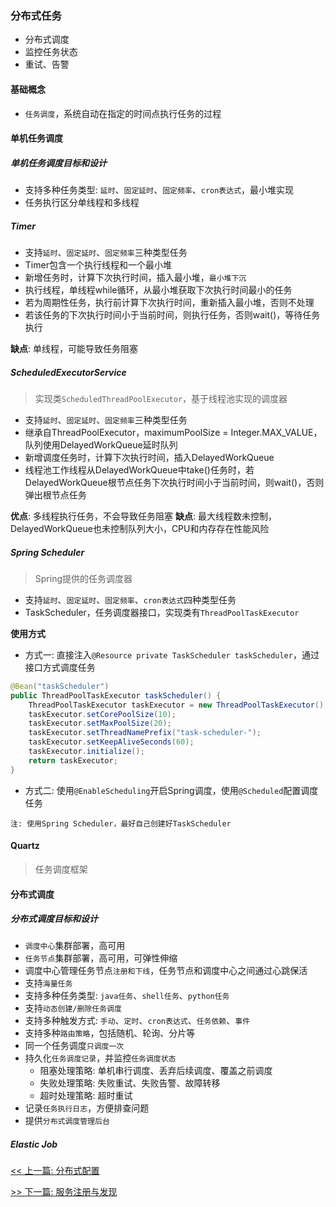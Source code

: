 ### 分布式任务

* 分布式调度
* 监控任务状态
* 重试、告警

#### 基础概念

* `任务调度`，系统自动在指定的时间点执行任务的过程

#### 单机任务调度

##### 单机任务调度目标和设计

* 支持多种任务类型: `延时`、`固定延时`、`固定频率`、`cron表达式`，最小堆实现
* 任务执行区分单线程和多线程

##### Timer

* 支持`延时`、`固定延时`、`固定频率`三种类型任务
* Timer包含一个执行线程和一个最小堆
* 新增任务时，计算下次执行时间，插入最小堆，`最小堆下沉`
* 执行线程，单线程while循环，从最小堆获取下次执行时间最小的任务
* 若为周期性任务，执行前计算下次执行时间，重新插入最小堆，否则不处理
* 若该任务的下次执行时间小于当前时间，则执行任务，否则wait()，等待任务执行

**缺点**: 单线程，可能导致任务阻塞

##### ScheduledExecutorService

> 实现类`ScheduledThreadPoolExecutor`，基于线程池实现的调度器

* 支持`延时`、`固定延时`、`固定频率`三种类型任务
* 继承自ThreadPoolExecutor，maximumPoolSize = Integer.MAX_VALUE，队列使用DelayedWorkQueue延时队列
* 新增调度任务时，计算下次执行时间，插入DelayedWorkQueue
* 线程池工作线程从DelayedWorkQueue中take()任务时，若DelayedWorkQueue根节点任务下次执行时间小于当前时间，则wait()，否则弹出根节点任务

**优点**: 多线程执行任务，不会导致任务阻塞
**缺点**: 最大线程数未控制，DelayedWorkQueue也未控制队列大小，CPU和内存存在性能风险

##### Spring Scheduler

> Spring提供的任务调度器

* 支持`延时`、`固定延时`、`固定频率`、`cron表达式`四种类型任务
* TaskScheduler，任务调度器接口，实现类有`ThreadPoolTaskExecutor`

**使用方式**

* 方式一: 直接注入`@Resource private TaskScheduler taskScheduler`，通过接口方式调度任务

```java
@Bean("taskScheduler")
public ThreadPoolTaskExecutor taskScheduler() {
    ThreadPoolTaskExecutor taskExecutor = new ThreadPoolTaskExecutor();
    taskExecutor.setCorePoolSize(10);
    taskExecutor.setMaxPoolSize(20);
    taskExecutor.setThreadNamePrefix("task-scheduler-");
    taskExecutor.setKeepAliveSeconds(60);
    taskExecutor.initialize();
    return taskExecutor;
}
```

* 方式二: 使用`@EnableScheduling`开启Spring调度，使用`@Scheduled`配置调度任务

`注: 使用Spring Scheduler，最好自己创建好TaskScheduler`

#### Quartz

> 任务调度框架

#### 分布式调度

##### 分布式调度目标和设计

* `调度中心`集群部署，高可用
* `任务节点`集群部署，高可用，可弹性伸缩
* 调度中心管理任务节点`注册和下线`，任务节点和调度中心之间通过心跳保活
* 支持`海量任务`
* 支持多种任务类型: `java任务`、`shell任务`、`python任务`
* 支持`动态创建/删除任务调度`
* 支持多种触发方式: `手动`、`定时`、`cron表达式`、`任务依赖`、`事件`
* 支持多种`路由策略`，包括随机、轮询、分片等
* 同一个任务调度`只调度一次`
* 持久化`任务调度记录`，并监控`任务调度状态`
    * 阻塞处理策略: 单机串行调度、丢弃后续调度、覆盖之前调度
    * 失败处理策略: 失败重试、失败告警、故障转移
    * 超时处理策略: 超时重试
* 记录`任务执行日志`，方便排查问题
* 提供`分布式调度管理后台`

##### Elastic Job


[<< 上一篇: 分布式配置](4-分布式/分布式配置.md)

[>> 下一篇: 服务注册与发现](4-分布式/服务注册与发现.md)
